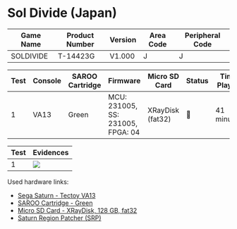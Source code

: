 # Sol Divide (Japan)

| Game Name | Product Number | Version | Area Code | Peripheral Code |
| --------- | -------------- | ------- | --------- | --------------- |
| SOLDIVIDE | T-14423G       | V1.000  | J         | J               |

| Test | Console | SAROO Cartridge | Firmware                          | Micro SD Card    | Status | Time Played |
| ---- | ------- | --------------- | --------------------------------- | ---------------- | ------ | ----------- |
| 1    | VA13    | Green           | MCU: 231005, SS: 231005, FPGA: 04 | XRayDisk (fat32) | :100:  | 41 minutes  |

| Test | Evidences                                                                                        |
| ---- | ------------------------------------------------------------------------------------------------ |
| 1    | [![](https://img.youtube.com/vi/FlFC2cw0Uiw/0.jpg)](https://www.youtube.com/watch?v=FlFC2cw0Uiw) |

Used hardware links:

- [Sega Saturn - Tectoy VA13](../../../../Info/Consoles/VA13/README.md)
- [SAROO Cartridge - Green](../../../../Info/Cartridges/RetroGameParadiseStore/1.32F/README.md)
- [Micro SD Card - XRayDisk, 128 GB, fat32](../../../../Info/SdCards/XRayDisk/128GB/fat32/README.md)
- [Saturn Region Patcher (SRP)](https://segaxtreme.net/resources/saturn-region-patcher.81/download)
